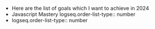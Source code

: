 - Here are the list of goals which I want to achieve in 2024
- Javascript Mastery
  logseq.order-list-type:: number
- logseq.order-list-type:: number